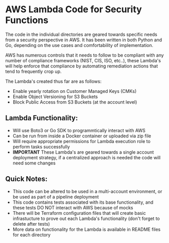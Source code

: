 # AWS Lambda Code for Security Functions

The code in the individual directories are geared towards specific needs from a security perspective in AWS. It has been written in both Python and Go, depending on the use cases and comfortability of implementation.

AWS has numerous controls that it needs to follow to be compliant with any number of compliance frameworks (NIST, CIS, ISO, etc..), these Lambda's will help enforce that compliance by automating remediation actions that tend to frequently crop up.

The Lambda's created thus far are as follows:

- Enable yearly rotation on Customer Managed Keys (CMKs)
- Enable Object Versioning for S3 Buckets
- Block Public Access from S3 Buckets (at the account level)

## Lambda Functionality:

- Will use Boto3 or Go SDK to programmtically interact with AWS
- Can be run from inside a Docker container or uploaded via zip file
- Will require appropriate permissions for Lambda execution role to perform tasks successfully
- **IMPORTANT** These Lambda's are geared towards a single account deployment strategy, if a centralized approach is needed the code will need some changes

## Quick Notes:

- This code can be altered to be used in a multi-account environment, or be used as part of a pipeline deployment
- This code contains tests associated with its base functionality, and these tests DO NOT interact with AWS because of mocks
- There will be Terraform configuration files that will create basic infrastucture to prove out each Lambda's functionality (don't forget to delete after tests)
- More data on functionality for the Lambda is available in README files for each directory


